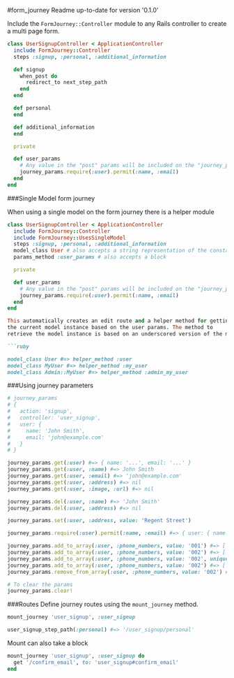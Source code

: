 #form_journey
Readme up-to-date for version '0.1.0'

Include the `FormJourney::Controller` module to any Rails controller to create a multi page form.

```ruby
class UserSignupController < ApplicationController
  include FormJourney::Controller
  steps :signup, :personal, :additional_information

  def signup
    when_post do
      redirect_to next_step_path
    end
  end

  def personal
  end

  def additional_information
  end

  private

  def user_params
    # Any value in the "post" params will be included on the "journey_params" and kept in session
    journey_params.require(:user).permit(:name, :email)
  end
end
```

###Single Model form journey

When using a single model on the form journey there is a helper module

```ruby
class UserSignupController < ApplicationController
  include FormJourney::Controller
  include FormJourney::UsesSingleModel
  steps :signup, :personal, :additional_information
  model_class User # also accepts a string representation of the constant
  params_method :user_params # also accepts a block

  private

  def user_params
    # Any value in the "post" params will be included on the "journey_params" and kept in session
    journey_params.require(:user).permit(:name, :email)
  end
end

This automatically creates an edit route and a helper method for getting
the current model instance based on the user params. The method to
retrieve the model instance is based on an underscored version of the model name:

```ruby

model_class User #=> helper_method :user
model_class MyUser #=> helper_method :my_user
model_class Admin::MyUser #=> helper_method :admin_my_user

```

###Using journey parameters

```ruby
# journey_params
# {
#   action: 'signup',
#   controller: 'user_signup',
#   user: {
#     name: 'John Smith',
#     email: 'john@example.com'
#   }
# }

journey_params.get(:user) #=> { name: '...', email: '...' }
journey_params.get(:user, :name) #=> John Smith
journey_params.get(:user, :email) #=> 'john@example.com'
journey_params.get(:user, :address) #=> nil
journey_params.get(:user, :image, :url) #=> nil

journey_params.del(:user, :name) #=> 'John Smith'
journey_params.del(:user, :address) #=> nil

journey_params.set(:user, :address, value: 'Regent Street')

journey_params.require(:user).permit(:name, :email) #=> { user: { name: '...', email: '...' } }

journey_params.add_to_array(:user, :phone_numbers, value: '001') #=> ['001']
journey_params.add_to_array(:user, :phone_numbers, value: '002') #=> ['001', '002']
journey_params.add_to_array(:user, :phone_numbers, value: '002', unique: true) #=> ['001', '002']
journey_params.add_to_array(:user, :phone_numbers, value: '002') #=> ['001', '002', '002']
journey_params.remove_from_array(:user, :phone_numbers, value: '002') #=> ['001']

# To clear the params
journey_params.clear!
```

###Routes
Define journey routes using the `mount_journey` method.

```ruby
mount_journey 'user_signup', :user_signup

user_signup_step_path(:personal) #=> '/user_signup/personal'
```

Mount can also take a block

```ruby
mount_journey 'user_signup', :user_signup do
  get '/confirm_email', to: 'user_signup#confirm_email'
end
```

